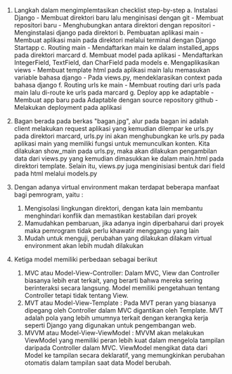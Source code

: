 1. Langkah dalam mengimplemtasikan checklist step-by-step
    a. Instalasi Django
        - Membuat direktori baru lalu menginisasi dengan git
        - Membuat repositori baru
        - Menghubungkan antara direktori dengan repositori
        - Menginstalasi django pada direktori
    b. Pembuatan aplikasi main
        - Membuat aplikasi main pada direktori melalui terminal dengan Django Startapp
    c. Routing main
        - Mendaftarkan main ke dalam installed_apps pada direktori marcard
    d. Membuat model pada aplikasi
        - Mendaftarkan IntegerField, TextField, dan CharField pada models
    e. Mengaplikasikan views
        - Membuat template html pada aplikasi main lalu memasukan variable bahasa django
        - Pada views.py, mendeklarasikan context pada bahasa django
    f. Routing urls ke main
        - Membuat routing dari urls pada main lalu di-route ke urls pada marcard
    g. Deploy app ke adaptable
        - Membuat app baru pada Adaptable dengan source repository github
        - Melakukan deployment pada aplikasi

2. Bagan berada pada berkas "bagan.jpg", alur pada bagan ini adalah client melakukan request aplikasi yang kemudian dilempar ke urls.py pada direktori marcard, urls.py ini akan menghubungkan ke urls.py pada aplikasi main yang memiliki fungsi untuk memunculkan konten. Kita dilakukan show_main pada urls.py, maka akan dilakukan pengambilan data dari views.py yang kemudian dimasukkan ke dalam main.html pada direktori template. Selain itu, views.py juga menginisiasi bentuk dari field pada html melalui models.py

3. Dengan adanya virtual environment makan terdapat beberapa manfaat bagi pemrogram, yaitu :
    1. Mengisolasi lingkungan direktori, dengan kata lain membantu menghindari konflik dan memastikan kestabilan dari proyek
    2. Mamudahkan pembaruan, jika adanya ingin diperbaharui dari proyek maka pemrogram tidak perlu khawatir menggangu yang lain
    3. Mudah untuk menguji, perubahan yang dilakukan dilakam virtual environment akan lebih mudah dilakukan

4. Ketiga model memiliki perbedaan sebagai berikut
    1. MVC atau Model-View-Controller: Dalam MVC, View dan Controller biasanya lebih erat terkait, yang berarti bahwa mereka sering berinteraksi secara langsung. Model memiliki pengetahuan tentang Controller tetapi tidak tentang View.
    2. MVT atau Model-View-Template : Pada MVT peran yang biasanya dipegang oleh Controller dalam MVC digantikan oleh Template. MVT adalah pola yang lebih umumnya terkait dengan kerangka kerja seperti Django yang digunakan untuk pengembangan web.
    3. MVVM atau Model-View-ViewModel : MVVM akan melakukan ViewModel yang memiliki peran lebih kuat dalam mengelola tampilan daripada Controller dalam MVC. ViewModel mengikat data dari Model ke tampilan secara deklaratif, yang memungkinkan perubahan otomatis dalam tampilan saat data Model berubah.
